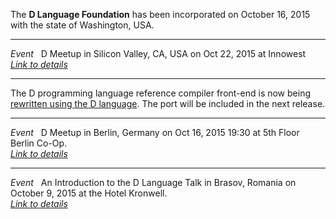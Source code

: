 The __D Language Foundation__ has been incorporated on October 16, 2015 with the state of Washington, USA.

<hr class="thin medium margintop15 darker">

_Event_ &nbsp; D Meetup in Silicon Valley, CA, USA on Oct 22, 2015 at Innowest<br/>
_[Link to details](http://www.meetup.com/D-Lang-Silicon-Valley/events/225452180/)_

<hr class="thin medium margintop15 darker">

The D programming language reference compiler front-end is now being [rewritten using the D language]. The port will be included in the next release.

[rewritten using the D language]: (https://www.reddit.com/r/programming/comments/3ioy2l/d_compiler_dmd_moves_front_end_to_pure_d_from_c/)

<hr class="thin medium margintop15 darker">

_Event_ &nbsp; D Meetup in Berlin, Germany on Oct 16, 2015 19:30 at 5th Floor Berlin Co-Op.<br/>
_[Link to details](http://www.meetup.com/Berlin-D-Programmers/)_

<hr class="thin medium margintop15 darker">

_Event_ &nbsp; An Introduction to the D Language Talk in Brasov, Romania on October 9, 2015 at the Hotel Kronwell.<br/>
_[Link to details](http://curiousminds.ro/)_
